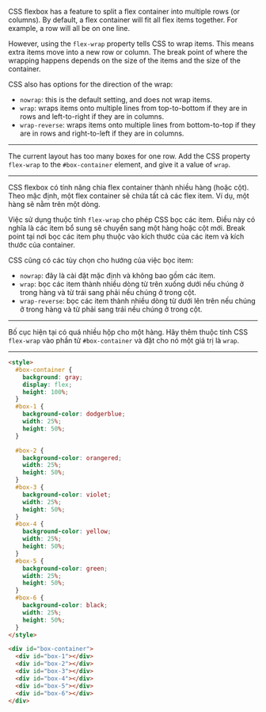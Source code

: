 CSS flexbox has a feature to split a flex container into multiple rows (or columns). By default, a flex container will fit all flex items together. For example, a row will all be on one line.

However, using the `flex-wrap` property tells CSS to wrap items. This means extra items move into a new row or column. The break point of where the wrapping happens depends on the size of the items and the size of the container.

CSS also has options for the direction of the wrap:

- `nowrap`: this is the default setting, and does not wrap items.
- `wrap`: wraps items onto multiple lines from top-to-bottom if they are in rows and left-to-right if they are in columns.
- `wrap-reverse`: wraps items onto multiple lines from bottom-to-top if they are in rows and right-to-left if they are in columns.

---

The current layout has too many boxes for one row. Add the CSS property `flex-wrap` to the `#box-container` element, and give it a value of `wrap`.

---

CSS flexbox có tính năng chia flex container thành nhiều hàng (hoặc cột). Theo mặc định, một flex container sẽ chứa tất cả các flex item. Ví dụ, một hàng sẽ nằm trên một dòng.

Việc sử dụng thuộc tính `flex-wrap` cho phép CSS bọc các item. Điều này có nghĩa là các item bổ sung sẽ chuyển sang một hàng hoặc cột mới. Break point tại nơi bọc các item phụ thuộc vào kích thước của các item và kích thước của container.

CSS cũng có các tùy chọn cho hướng của việc bọc item:

- `nowrap`: đây là cài đặt mặc định và không bao gồm các item.
- `wrap`: bọc các item thành nhiều dòng từ trên xuống dưới nếu chúng ở trong hàng và từ trái sang phải nếu chúng ở trong cột.
- `wrap-reverse`: bọc các item thành nhiều dòng từ dưới lên trên nếu chúng ở trong hàng và từ phải sang trái nếu chúng ở trong cột.

---

Bố cục hiện tại có quá nhiều hộp cho một hàng. Hãy thêm thuộc tính CSS `flex-wrap` vào phần tử `#box-container` và đặt cho nó một giá trị là `wrap`.

---

```html
<style>
  #box-container {
    background: gray;
    display: flex;
    height: 100%;
  }
  #box-1 {
    background-color: dodgerblue;
    width: 25%;
    height: 50%;
  }

  #box-2 {
    background-color: orangered;
    width: 25%;
    height: 50%;
  }
  #box-3 {
    background-color: violet;
    width: 25%;
    height: 50%;
  }
  #box-4 {
    background-color: yellow;
    width: 25%;
    height: 50%;
  }
  #box-5 {
    background-color: green;
    width: 25%;
    height: 50%;
  }
  #box-6 {
    background-color: black;
    width: 25%;
    height: 50%;
  }
</style>

<div id="box-container">
  <div id="box-1"></div>
  <div id="box-2"></div>
  <div id="box-3"></div>
  <div id="box-4"></div>
  <div id="box-5"></div>
  <div id="box-6"></div>
</div>
```
